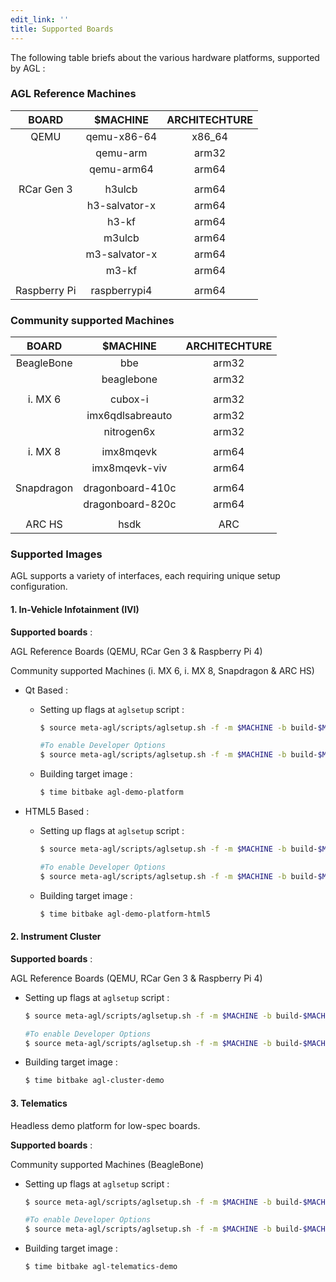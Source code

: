 ```yaml
---
edit_link: ''
title: Supported Boards
---
```


The following table briefs about the various hardware platforms, supported by AGL :

### AGL Reference Machines 

|      BOARD      |    $MACHINE    | ARCHITECHTURE |
|:---------------:|:--------------:|:-------------:|
|       QEMU      |   qemu-x86-64  |     x86_64    |
|                 |    qemu-arm    |     arm32     |
|                 |   qemu-arm64   |     arm64     |
|                 |                |               |
|    RCar Gen 3   |     h3ulcb     |     arm64     |
|                 | h3-salvator-x  |     arm64     |
|                 |      h3-kf     |     arm64     |
|                 |     m3ulcb     |     arm64     |
|                 | m3-salvator-x  |     arm64     |
|                 |      m3-kf     |     arm64     |
|                 |                |               |
|  Raspberry Pi   |  raspberrypi4  |     arm64     |

### Community supported Machines

|    BOARD   	|     $MACHINE     	| ARCHITECHTURE |
|:-------------:|:-----------------:|:-------------:|
|  BeagleBone 	|        bbe       	|     arm32     |
|            	|    beaglebone    	|     arm32     |
|            	|                  	|               |
|   i. MX 6  	|      cubox-i     	|     arm32     |
|            	| imx6qdlsabreauto 	|     arm32     |
|            	|    nitrogen6x    	|     arm32     |
|            	|                  	|               |
|   i. MX 8  	|     imx8mqevk    	|     arm64     |
|            	|   imx8mqevk-viv  	|     arm64     |
|            	|                  	|               |
|  Snapdragon 	| dragonboard-410c 	|     arm64     |
|            	| dragonboard-820c 	|     arm64     |
|            	|                  	|               |
|    ARC HS   	|       hsdk       	|      ARC      |


### Supported Images

AGL supports a variety of interfaces, each requiring unique setup configuration.

#### 1. In-Vehicle Infotainment (IVI)

**Supported boards** :

AGL Reference Boards (QEMU, RCar Gen 3 & Raspberry Pi 4)

Community supported Machines (i. MX 6, i. MX 8, Snapdragon & ARC HS)

* Qt Based :

    * Setting up flags at `aglsetup` script :
        
        ```sh
        $ source meta-agl/scripts/aglsetup.sh -f -m $MACHINE -b build-$MACHINE agl-demo

        #To enable Developer Options
        $ source meta-agl/scripts/aglsetup.sh -f -m $MACHINE -b build-$MACHINE agl-demo agl-devel
        ```

    * Building target image :

        ```sh
        $ time bitbake agl-demo-platform
        ```

* HTML5 Based :

    * Setting up flags at `aglsetup` script :
        
        ```sh
        $ source meta-agl/scripts/aglsetup.sh -f -m $MACHINE -b build-$MACHINE agl-demo agl-profile-graphical-html5

        #To enable Developer Options
        $ source meta-agl/scripts/aglsetup.sh -f -m $MACHINE -b build-$MACHINE agl-demo agl-profile-graphical-html5 agl-devel
        ```

    * Building target image :

        ```sh
        $ time bitbake agl-demo-platform-html5
        ```


#### 2. Instrument Cluster

**Supported boards** :

AGL Reference Boards (QEMU, RCar Gen 3 & Raspberry Pi 4)

* Setting up flags at `aglsetup` script :
        
    ```sh
    $ source meta-agl/scripts/aglsetup.sh -f -m $MACHINE -b build-$MACHINE agl-cluster-demo

    #To enable Developer Options
    $ source meta-agl/scripts/aglsetup.sh -f -m $MACHINE -b build-$MACHINE agl-cluster-demo agl-devel
    ```

* Building target image :

    ```sh
    $ time bitbake agl-cluster-demo
    ```

#### 3. Telematics

Headless demo platform for low-spec boards.

**Supported boards** :

Community supported Machines (BeagleBone)


* Setting up flags at `aglsetup` script :
        
    ```sh
    $ source meta-agl/scripts/aglsetup.sh -f -m $MACHINE -b build-$MACHINE agl-telematics-demo

    #To enable Developer Options
    $ source meta-agl/scripts/aglsetup.sh -f -m $MACHINE -b build-$MACHINE agl-telematics-demo agl-devel
    ```

* Building target image :

    ```sh
    $ time bitbake agl-telematics-demo
    ```

